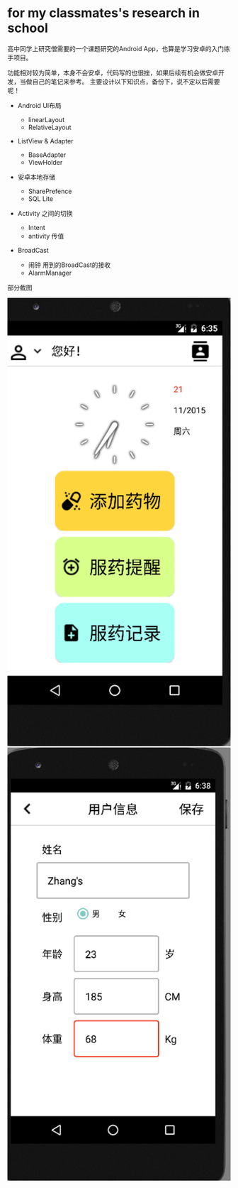 # for my classmates's research in school
高中同学上研究僧需要的一个课题研究的Android App，也算是学习安卓的入门练手项目。

功能相对较为简单，本身不会安卓，代码写的也很挫，如果后续有机会做安卓开发，当做自己的笔记来参考。
主要设计以下知识点，备份下，说不定以后需要呢！

- Android UI布局
    - linearLayout
    - RelativeLayout
- ListView & Adapter
    - BaseAdapter
    - ViewHolder
- 安卓本地存储
    - SharePrefence
    - SQL Lite

- Activity 之间的切换
    - Intent
    - antivity 传值
- BroadCast
    - 闹钟 用到的BroadCast的接收
    - AlarmManager



部分截图

![首页](./desp_img/desp-1.png)
![用户信息](./desp_img/desp-2.png)


